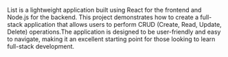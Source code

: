 List is a lightweight application built using React for the frontend and Node.js for the backend. This project demonstrates how to create a full-stack application that allows users
to perform CRUD (Create, Read, Update, Delete) operations.The application is designed to be user-friendly and easy to navigate, making it an excellent starting point for those looking
to learn full-stack development.
